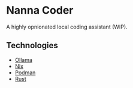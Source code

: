 # Nanna Coder

A highly opnionated local coding assistant (WIP).  

## Technologies
- [Ollama](https://ollama.ai/)
- [Nix](https://nixos.org/)
- [Podman](https://podman.io/)
- [Rust](https://rustlang.org)
